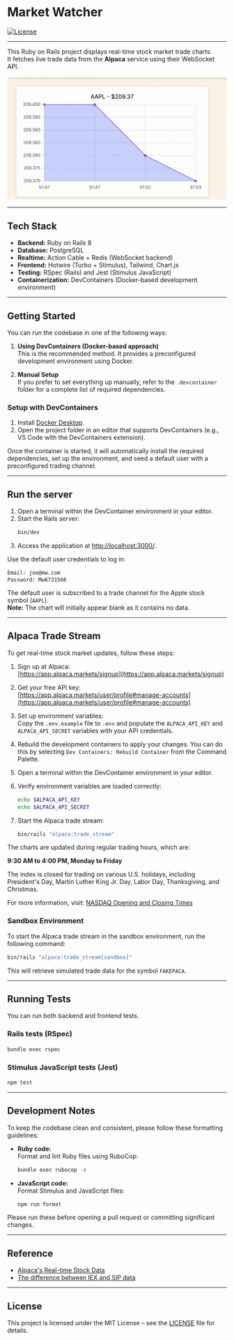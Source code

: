 # Market Watcher

[![License](https://img.shields.io/badge/license-MIT-blue.svg)](LICENSE)

---

This Ruby on Rails project displays real-time stock market trade charts.  
It fetches live trade data from the **Alpaca** service using their WebSocket API.

![Demo](docs/images/demo.gif)


---

## Tech Stack

- **Backend:** Ruby on Rails 8
- **Database:** PostgreSQL 
- **Realtime:** Action Cable + Redis (WebSocket backend)
- **Frontend:** Hotwire (Turbo + Stimulus), Tailwind, Chart.js
- **Testing:** RSpec (Rails) and Jest (Stimulus JavaScript)
- **Containerization:** DevContainers (Docker-based development environment)

---

## Getting Started

You can run the codebase in one of the following ways:

1. **Using DevContainers (Docker-based approach)**  
   This is the recommended method. It provides a preconfigured development environment using Docker.

2. **Manual Setup**  
   If you prefer to set everything up manually, refer to the `.devcontainer` folder for a complete list of required dependencies.
 
### Setup with DevContainers

1. Install [Docker Desktop](https://www.docker.com/products/docker-desktop).
2. Open the project folder in an editor that supports DevContainers (e.g., VS Code with the DevContainers extension).

Once the container is started, it will automatically install the required dependencies, set up the environment, and seed a default user with a preconfigured trading channel.

---

## Run the server

1. Open a terminal within the DevContainer environment in your editor.  
2. Start the Rails server:  
    ```bash
    bin/dev
    ```  
3. Access the application at [http://localhost:3000/](http://localhost:3000/).  

Use the default user credentials to log in:  
```text
Email: joe@mw.com  
Password: Mw6731566  
```  

The default user is subscribed to a trade channel for the Apple stock symbol (`AAPL`).  
**Note:** The chart will initially appear blank as it contains no data.

---

## Alpaca Trade Stream

To get real-time stock market updates, follow these steps:

1. Sign up at Alpaca:  
   [https://app.alpaca.markets/signup](https://app.alpaca.markets/signup)

2. Get your free API key:  
   [https://app.alpaca.markets/user/profile#manage-accounts](https://app.alpaca.markets/user/profile#manage-accounts)

3. Set up environment variables:  
   Copy the `.env.example` file to `.env` and populate the `ALPACA_API_KEY` and `ALPACA_API_SECRET` variables with your API credentials.

4. Rebuild the development containers to apply your changes. You can do this by selecting `Dev Containers: Rebuild Container` from the Command Palette.

5. Open a terminal within the DevContainer environment in your editor.

6. Verify environment variables are loaded correctly:  
    ```bash
    echo $ALPACA_API_KEY
    echo $ALPACA_API_SECRET
    ```

7. Start the Alpaca trade stream:  
    ```bash
    bin/rails "alpaca:trade_stream"
    ```

The charts are updated during regular trading hours, which are:

**9:30 AM to 4:00 PM, Monday to Friday**

The index is closed for trading on various U.S. holidays, including President's Day, Martin Luther King Jr. Day, Labor Day, Thanksgiving, and Christmas.

For more information, visit: [NASDAQ Opening and Closing Times](https://www.ig.com/en/trading-strategies/nasdaq-opening-and-closing-times--when-can-you-trade--230527)

### Sandbox Environment

To start the Alpaca trade stream in the sandbox environment, run the following command:

```bash
bin/rails "alpaca:trade_stream[sandbox]"
```

This will retrieve simulated trade data for the symbol `FAKEPACA`.

---

## Running Tests

You can run both backend and frontend tests.

### Rails tests (RSpec)

```bash
bundle exec rspec
```

### Stimulus JavaScript tests (Jest)

```bash
npm test
```

---

## Development Notes

To keep the codebase clean and consistent, please follow these formatting guidelines:

- **Ruby code:**  
  Format and lint Ruby files using RuboCop:
  ```bash
  bundle exec rubocop -A
  ```

- **JavaScript code:**  
  Format Stimulus and JavaScript files:
  ```bash
  npm run format
  ```

Please run these before opening a pull request or committing significant changes.

---

## Reference

- [Alpaca's Real-time Stock Data](https://docs.alpaca.markets/docs/real-time-stock-pricing-data)
- [The difference between IEX and SIP data](https://docs.alpaca.markets/docs/market-data-faq#whats-the-difference-between-iex-and-sip-data)

---

## License

This project is licensed under the MIT License – see the [LICENSE](LICENSE) file for details.
